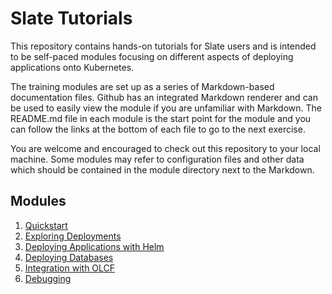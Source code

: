 # Slate Tutorials

This repository contains hands-on tutorials for Slate users and is intended to be self-paced
modules focusing on different aspects of deploying applications onto Kubernetes.

The training modules are set up as a series of Markdown-based documentation files. Github has
an integrated Markdown renderer and can be used to easily view the module if you are unfamiliar
with Markdown. The README.md file in each module is the start point for the module and you can
follow the links at the bottom of each file to go to the next exercise.

You are welcome and encouraged to check out this repository to your local machine. Some modules
may refer to configuration files and other data which should be contained in the module directory
next to the Markdown.

## Modules

1. [Quickstart](modules/01_Quickstart/README.md)
2. [Exploring Deployments](modules/02_Exploring_Deployments/README.md)
3. [Deploying Applications with Helm](modules/03_Deploying_with_Helm/README.md)
4. [Deploying Databases](modules/04_Deploying_Databases/README.md)
5. [Integration with OLCF](modules/05_Integration_with_OLCF/README.md)
6. [Debugging](modules/06_Debugging/README.md)
